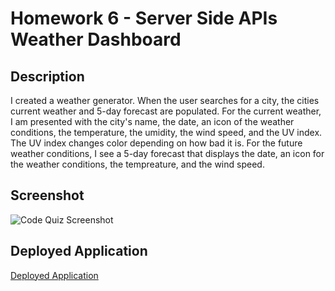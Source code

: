 # Homework 6 - Server Side APIs Weather Dashboard

## Description

I created a weather generator.  When the user searches for a city, the cities current weather and 5-day forecast are populated. For the current weather, I am presented with the city's name, the date, an icon of the weather conditions, the temperature, the umidity, the wind speed, and the UV index.  The UV index changes color depending on how bad it is.  For the future weather conditions, I see a 5-day forecast that displays the date, an icon for the weather conditions, the tempreature, and the wind speed.

## Screenshot

![Code Quiz Screenshot](Assets/screenshot.jpg "Code Quiz Screenshot")

## Deployed Application

[Deployed Application](https://samrapow.github.io/homework5-third-party-APIs-work-day-scheduler/Develop/index.html)